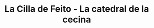---
title: "La Cilla de Feito - La catedral de la cecina"
url: /leon/la-cilla-de-feito-la-catedral-de-la-cecina/
shop: comodidad
---